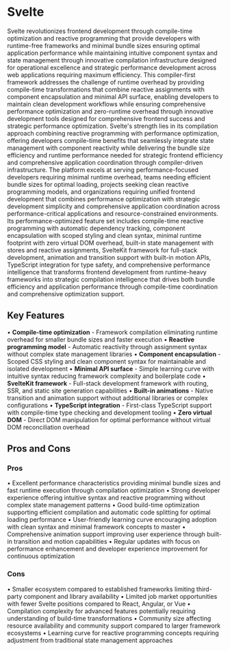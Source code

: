 # Svelte

Svelte revolutionizes frontend development through compile-time optimization and reactive programming that provide developers with runtime-free frameworks and minimal bundle sizes ensuring optimal application performance while maintaining intuitive component syntax and state management through innovative compilation infrastructure designed for operational excellence and strategic performance development across web applications requiring maximum efficiency. This compiler-first framework addresses the challenge of runtime overhead by providing compile-time transformations that combine reactive assignments with component encapsulation and minimal API surface, enabling developers to maintain clean development workflows while ensuring comprehensive performance optimization and zero-runtime overhead through innovative development tools designed for comprehensive frontend success and strategic performance optimization. Svelte's strength lies in its compilation approach combining reactive programming with performance optimization, offering developers compile-time benefits that seamlessly integrate state management with component reactivity while delivering the bundle size efficiency and runtime performance needed for strategic frontend efficiency and comprehensive application coordination through compiler-driven infrastructure. The platform excels at serving performance-focused developers requiring minimal runtime overhead, teams needing efficient bundle sizes for optimal loading, projects seeking clean reactive programming models, and organizations requiring unified frontend development that combines performance optimization with strategic development simplicity and comprehensive application coordination across performance-critical applications and resource-constrained environments. Its performance-optimized feature set includes compile-time reactive programming with automatic dependency tracking, component encapsulation with scoped styling and clean syntax, minimal runtime footprint with zero virtual DOM overhead, built-in state management with stores and reactive assignments, SvelteKit framework for full-stack development, animation and transition support with built-in motion APIs, TypeScript integration for type safety, and comprehensive performance intelligence that transforms frontend development from runtime-heavy frameworks into strategic compilation intelligence that drives both bundle efficiency and application performance through compile-time coordination and comprehensive optimization support.

## Key Features

• **Compile-time optimization** - Framework compilation eliminating runtime overhead for smaller bundle sizes and faster execution
• **Reactive programming model** - Automatic reactivity through assignment syntax without complex state management libraries
• **Component encapsulation** - Scoped CSS styling and clean component syntax for maintainable and isolated development
• **Minimal API surface** - Simple learning curve with intuitive syntax reducing framework complexity and boilerplate code
• **SvelteKit framework** - Full-stack development framework with routing, SSR, and static site generation capabilities
• **Built-in animations** - Native transition and animation support without additional libraries or complex configurations
• **TypeScript integration** - First-class TypeScript support with compile-time type checking and development tooling
• **Zero virtual DOM** - Direct DOM manipulation for optimal performance without virtual DOM reconciliation overhead

## Pros and Cons

### Pros
• Excellent performance characteristics providing minimal bundle sizes and fast runtime execution through compilation optimization
• Strong developer experience offering intuitive syntax and reactive programming without complex state management patterns
• Good build-time optimization supporting efficient compilation and automatic code splitting for optimal loading performance
• User-friendly learning curve encouraging adoption with clean syntax and minimal framework concepts to master
• Comprehensive animation support improving user experience through built-in transition and motion capabilities
• Regular updates with focus on performance enhancement and developer experience improvement for continuous optimization

### Cons
• Smaller ecosystem compared to established frameworks limiting third-party component and library availability
• Limited job market opportunities with fewer Svelte positions compared to React, Angular, or Vue
• Compilation complexity for advanced features potentially requiring understanding of build-time transformations
• Community size affecting resource availability and community support compared to larger framework ecosystems
• Learning curve for reactive programming concepts requiring adjustment from traditional state management approaches
